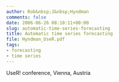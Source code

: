 ```yaml
---
author: Rob&nbsp;J&nbsp;Hyndman
comments: false
date: 2006-06-26 08:10:11+00:00
slug: automatic-time-series-forecasting
title: Automatic time series forecasting
file: Hyndman_UseR.pdf
tags:
- forecasting
- time series
---
```


UseR! conference, Vienna, Austria

